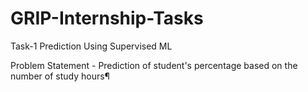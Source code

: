 # GRIP-Internship-Tasks
Task-1 Prediction Using Supervised ML


Problem Statement - Prediction of student's percentage based on the number of study hours¶
